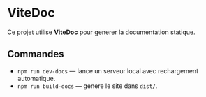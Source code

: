 
# ViteDoc

Ce projet utilise **ViteDoc** pour generer la documentation statique.

## Commandes
- `npm run dev-docs` — lance un serveur local avec rechargement automatique.
- `npm run build-docs` — genere le site dans `dist/`.
